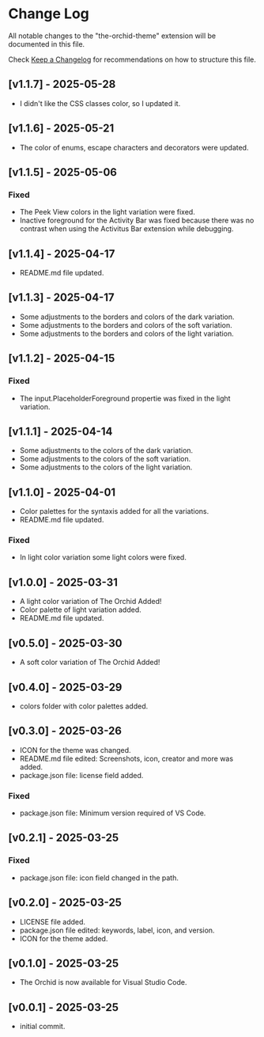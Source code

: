 # Change Log

All notable changes to the "the-orchid-theme" extension will be documented in this file.

Check [Keep a Changelog](http://keepachangelog.com/) for recommendations on how to structure this file.

## [v1.1.7] - 2025-05-28

- I didn't like the CSS classes color, so I updated it.

## [v1.1.6] - 2025-05-21

- The color of enums, escape characters and decorators were updated.

## [v1.1.5] - 2025-05-06

### Fixed

- The Peek View colors in the light variation were fixed.
- Inactive foreground for the Activity Bar was fixed because there was no contrast when using the Activitus Bar extension while debugging.

## [v1.1.4] - 2025-04-17

- README.md file updated.

## [v1.1.3] - 2025-04-17

- Some adjustments to the borders and colors of the dark variation.
- Some adjustments to the borders and colors of the soft variation.
- Some adjustments to the borders and colors of the light variation.

## [v1.1.2] - 2025-04-15

### Fixed

- The input.PlaceholderForeground propertie was fixed in the light variation.

## [v1.1.1] - 2025-04-14

- Some adjustments to the colors of the dark variation.
- Some adjustments to the colors of the soft variation.
- Some adjustments to the colors of the light variation.

## [v1.1.0] - 2025-04-01

- Color palettes for the syntaxis added for all the variations.
- README.md file updated.

### Fixed

- In light color variation some light colors were fixed.

## [v1.0.0] - 2025-03-31

- A light color variation of The Orchid Added!
- Color palette of light variation added.
- README.md file updated.

## [v0.5.0] - 2025-03-30

- A soft color variation of The Orchid Added!

## [v0.4.0] - 2025-03-29

- colors folder with color palettes added.

## [v0.3.0] - 2025-03-26

- ICON for the theme was changed.
- README.md file edited: Screenshots, icon, creator  and more was added.
- package.json file: license field added.

### Fixed

- package.json file: Minimum version required of VS Code.

## [v0.2.1] - 2025-03-25

### Fixed

- package.json file: icon field changed in the path.

## [v0.2.0] - 2025-03-25

- LICENSE file added.
- package.json file edited: keywords, label, icon, and version.
- ICON for the theme added.

## [v0.1.0] - 2025-03-25

- The Orchid is now available for Visual Studio Code.

## [v0.0.1] - 2025-03-25

- initial commit.
